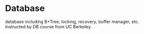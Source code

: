 # Database
database including B+Tree, locking, recovery, buffer manager, etc.
Instructed by DB course from UC Berkeley.
